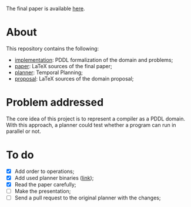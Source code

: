 The final paper is available [here](./scheer-paper/scheer-paper.pdf).


# About

This repository contains the following:
- [implementation](./implementation): PDDL formalization of the domain and problems;
- [paper](./scheer-paper): LaTeX sources of the final paper;
- [planner](./planner): Temporal Planning;
- [proposal](./scheer-proposal): LaTeX sources of the domain proposal;


# Problem addressed

The core idea of this project is to represent a compiler as a PDDL domain. With this approach, a planner could test whether a program can run in parallel or not.


# To do

- [x] Add order to operations;
- [x] Add used planner binaries ([link](https://github.com/claudioscheer/source-code-compiler-pddl/tree/master/planner));
- [x] Read the paper carefully;
- [ ] Make the presentation;
- [ ] Send a pull request to the original planner with the changes;
